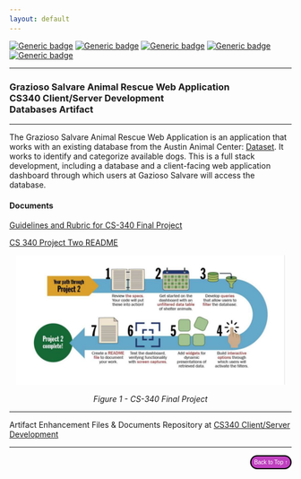 ```yaml
---
layout: default
---
```




[![Generic badge](https://img.shields.io/badge/database-MongoDB-limegreen.svg)](https://mongodb.com) [![Generic badge](https://img.shields.io/badge/language-Python-blue.svg)](https://python.org/) [![Generic badge](https://img.shields.io/badge/python_library-PyMongo-purple.svg)](https://pymongo.readthedocs.io/en/stable) [![Generic badge](https://img.shields.io/badge/python_framework-Dash-yellow.svg)](https://plotly.com/dash) [![Generic badge](https://img.shields.io/badge/testing_tool-Jupyter_Notebook-magenta.svg)](https://jupyter.org)

---

### Grazioso Salvare Animal Rescue Web Application<br/>CS340 Client/Server Development<br/>Databases Artifact

---

The Grazioso Salvare Animal Rescue Web Application is an application that works with an existing database from the Austin Animal Center: <a href="https://data.austintexas.gov/Health-and-Community-Services/Austin-Animal-Center-Outcomes/9t4d-g238/data" target="_blank">Dataset</a>. It works to identify and categorize available dogs. This is a full stack development, including a database and a client-facing web application dashboard through which users at Gazioso Salvare will access the database.

#### Documents
<a href="https://github.com/lo-rose/ePortfolio/blob/main/enhancement/CS340/rubric340.pdf" target="_blank">Guidelines and Rubric for CS-340 Final Project</a>

<a href="https://github.com/lo-rose/ePortfolio/blob/main/enhancement/CS340/CS 340 Project Two README.docx" target="_blank">CS 340 Project Two README</a>




<div style="text-align: center;">
    <img src="include/images/cs340project2.JPG" width="480px" title="CS340 Project Two" />
    <p><em>Figure 1 - CS-340 Final Project</em></p>
</div>



---

Artifact Enhancement Files & Documents Repository at [CS340 Client/Server Development](https://github.com/lo-rose/ePortfolio/blob/main/enhancement/CS340 "Graziso Salvare Animal Rescue Web App - Repository")

---

<div style="text-align: right;">
    <a href="#">
        <button style="font-size: 10px; font-weight: 500; background: #BF40BF; color: #ffffff; border-radius: 50px; border-style: solid; border-color: #00000; padding: 5px 5px;">Back to Top &#8593;</button>
    </a>
</div>
